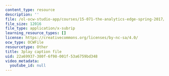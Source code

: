 ```yaml
---
content_type: resource
description: ''
file: /ol-ocw-studio-app/courses/15-071-the-analytics-edge-spring-2017/22a69937380f6f98001f53a6759bd348_vsAzc7GvQSs.srt
file_size: 12016
file_type: application/x-subrip
learning_resource_types: []
license: https://creativecommons.org/licenses/by-nc-sa/4.0/
ocw_type: OCWFile
resourcetype: Other
title: 3play caption file
uid: 22a69937-380f-6f98-001f-53a6759bd348
video_metadata:
  youtube_id: null
---
```

